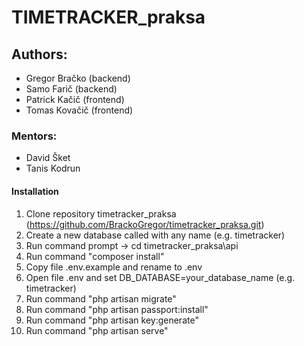 # TIMETRACKER_praksa


## Authors:
- Gregor Bračko	   (backend)
- Samo Farič	     (backend)
- Patrick Kačič    (frontend)
- Tomas Kovačič    (frontend)

### Mentors:
- David Šket
- Tanis Kodrun

#### Installation
1. Clone repository timetracker_praksa (https://github.com/BrackoGregor/timetracker_praksa.git)
2. Create a new database called with any name (e.g. timetracker)
3. Run command prompt -> cd timetracker_praksa\api
4. Run command "composer install"
5. Copy file .env.example and rename to .env 
6. Open file .env and set DB_DATABASE=your_database_name (e.g. timetracker)
7. Run command "php artisan migrate"
8. Run command "php artisan passport:install"
9. Run command "php artisan key:generate"
10. Run command "php artisan serve"
